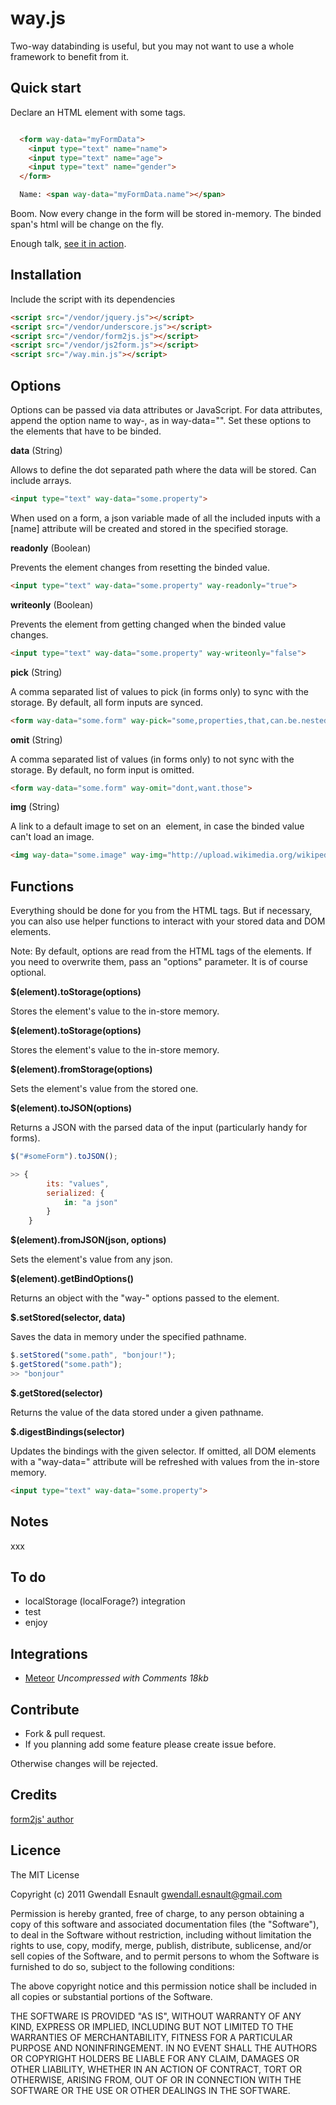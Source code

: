 way.js
======

Two-way databinding is useful, but you may not want to use a whole framework to benefit from it.

## Quick start ##

Declare an HTML element with some tags.

```html

  <form way-data="myFormData">
  	<input type="text" name="name">
  	<input type="text" name="age">
  	<input type="text" name="gender">
  </form>

  Name: <span way-data="myFormData.name"></span>

```

Boom. Now every change in the form will be stored in-memory. The binded span's html will be change on the fly. 

Enough talk, [see it in action](https://github.com/maxatwork/form2js).


## Installation ##

Include the script with its dependencies

```html
<script src="/vendor/jquery.js"></script>
<script src="/vendor/underscore.js"></script>
<script src="/vendor/form2js.js"></script>
<script src="/vendor/js2form.js"></script>
<script src="/way.min.js"></script>
```

## Options ##

Options can be passed via data attributes or JavaScript. For data attributes, append the option name to way-, as in way-data="".
Set these options to the elements that have to be binded.

**data** (String)

Allows to define the dot separated path where the data will be stored. Can include arrays.

```html
<input type="text" way-data="some.property">
```

When used on a form, a json variable made of all the included inputs with a [name] attribute will be created and stored in the specified storage.

**readonly** (Boolean)

Prevents the element changes from resetting the binded value.

```html
<input type="text" way-data="some.property" way-readonly="true">
```

**writeonly** (Boolean)

Prevents the element from getting changed when the binded value changes.

```html
<input type="text" way-data="some.property" way-writeonly="false">
```

**pick** (String)

A comma separated list of values to pick (in forms only) to sync with the storage. By default, all form inputs are synced.

```html
<form way-data="some.form" way-pick="some,properties,that,can.be.nested">
```

**omit** (String)

A comma separated list of values (in forms only) to not sync with the storage. By default, no form input is omitted.

```html
<form way-data="some.form" way-omit="dont,want.those">
```

**img** (String)

A link to a default image to set on an <img> element, in case the binded value can't load an image.

```html
<img way-data="some.image" way-img="http://upload.wikimedia.org/wikipedia/en/a/a6/Bender_Rodriguez.png">
```
<!--
- prettyprint (?)
-->

## Functions ##

Everything should be done for you from the HTML tags. But if necessary, you can also use helper functions to interact with your stored data and DOM elements. 

Note: By default, options are read from the HTML tags of the elements. If you need to overwrite them, pass an "options" parameter. It is of course optional.

**$(element).toStorage(options)**

Stores the element's value to the in-store memory.

**$(element).toStorage(options)**

Stores the element's value to the in-store memory.

**$(element).fromStorage(options)**

Sets the element's value from the stored one.

**$(element).toJSON(options)**

Returns a JSON with the parsed data of the input (particularly handy for forms).

```javascript
$("#someForm").toJSON();

>> {
		its: "values",
		serialized: {
			in: "a json"
		}
	}
```

**$(element).fromJSON(json, options)**

Sets the element's value from any json.

**$(element).getBindOptions()**

Returns an object with the "way-" options passed to the element.

**$.setStored(selector, data)**

Saves the data in memory under the specified pathname.

```javascript
$.setStored("some.path", "bonjour!");
$.getStored("some.path");
>> "bonjour"
```

**$.getStored(selector)**

Returns the value of the data stored under a given pathname.

**$.digestBindings(selector)**

Updates the bindings with the given selector. If omitted, all DOM elements with a "way-data=" attribute will be refreshed with values from the in-store memory.

```html
<input type="text" way-data="some.property">
```

## Notes ##

xxx

## To do ##

- localStorage (localForage?) integration
- test
- enjoy

## Integrations ##

* [Meteor](https://raw.github.com/epeli/underscore.string/master/lib/underscore.string.js) *Uncompressed with Comments 18kb*

## Contribute ##

* Fork & pull request.
* If you planning add some feature please create issue before.

Otherwise changes will be rejected.

## Credits ##

[form2js' author](https://github.com/maxatwork/form2js)

## Licence ##

The MIT License

Copyright (c) 2011 Gwendall Esnault gwendall.esnault@gmail.com

Permission is hereby granted, free of charge, to any person obtaining a copy
of this software and associated documentation files (the "Software"), to deal
in the Software without restriction, including without limitation the rights
to use, copy, modify, merge, publish, distribute, sublicense, and/or sell
copies of the Software, and to permit persons to whom the Software is
furnished to do so, subject to the following conditions:

The above copyright notice and this permission notice shall be included in
all copies or substantial portions of the Software.

THE SOFTWARE IS PROVIDED "AS IS", WITHOUT WARRANTY OF ANY KIND, EXPRESS OR
IMPLIED, INCLUDING BUT NOT LIMITED TO THE WARRANTIES OF MERCHANTABILITY,
FITNESS FOR A PARTICULAR PURPOSE AND NONINFRINGEMENT. IN NO EVENT SHALL THE
AUTHORS OR COPYRIGHT HOLDERS BE LIABLE FOR ANY CLAIM, DAMAGES OR OTHER
LIABILITY, WHETHER IN AN ACTION OF CONTRACT, TORT OR OTHERWISE, ARISING FROM,
OUT OF OR IN CONNECTION WITH THE SOFTWARE OR THE USE OR OTHER DEALINGS IN
THE SOFTWARE.

